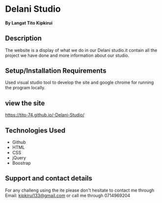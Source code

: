 # Delani Studio

#### By Langat Tito Kipkirui
## Description
The website is a display of what we do in our Delani studio.it contain all the project we have done and more information about our studio.
## Setup/Installation Requirements
Used visual studio tool to develop the site and google chrome for running the program locally. 
## view the site
https://tito-74.github.io/-Delani-Studio/
## Technologies Used
* Github
* HTML
* CSS
* jQuery
* Boostrap
## Support and contact details
For any challeng using the ite please don't hesitate to contact me through Email: kipkirui133@gmail.com or call me through 0714969204
